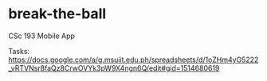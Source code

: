 # break-the-ball
CSc 193 Mobile App

Tasks: https://docs.google.com/a/g.msuiit.edu.ph/spreadsheets/d/1oZHm4yG5222_vRTVNsr8faQz8CrwOVYk3pW9X4ngn6Q/edit#gid=1514680619
